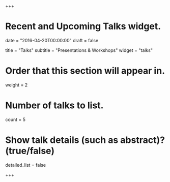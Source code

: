 +++
# Recent and Upcoming Talks widget.

date = "2016-04-20T00:00:00"
draft = false

title = "Talks"
subtitle = "Presentations & Workshops"
widget = "talks"

# Order that this section will appear in.
weight = 2

# Number of talks to list.
count = 5

# Show talk details (such as abstract)? (true/false)
detailed_list = false

+++

